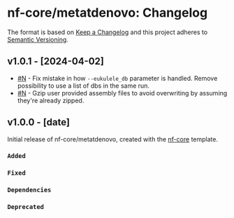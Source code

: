 # nf-core/metatdenovo: Changelog

The format is based on [Keep a Changelog](https://keepachangelog.com/en/1.0.0/)
and this project adheres to [Semantic Versioning](https://semver.org/spec/v2.0.0.html).

## v1.0.1 - [2024-04-02]

- [#N](path) - Fix mistake in how `--eukulele_db` parameter is handled. Remove possibility to use a list of dbs in the same run.
- [#N](path) - Gzip user provided assembly files to avoid overwriting by assuming they're already zipped.

## v1.0.0 - [date]

Initial release of nf-core/metatdenovo, created with the [nf-core](https://nf-co.re/) template.

### `Added`

### `Fixed`

### `Dependencies`

### `Deprecated`
